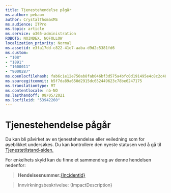 ```yaml
---
title: Tjenestehendelse pågår
ms.author: pebaum
author: CrystalThomasMS
ms.audience: ITPro
ms.topic: article
ms.service: o365-administration
ROBOTS: NOINDEX, NOFOLLOW
localization_priority: Normal
ms.assetid: e3fa17dd-c822-41e7-aaba-d9d2c5381fd6
ms.custom:
- "108"
- "1891"
- "1600011"
- "9000287"
ms.openlocfilehash: fab6c1e12e750ab8fab046bf3d575a4bfc0d191495e4c8c2c48698dd98106aa4
ms.sourcegitcommit: b5f7da89a650d2915dc652449623c78be6247175
ms.translationtype: MT
ms.contentlocale: nb-NO
ms.lasthandoff: 08/05/2021
ms.locfileid: "53942260"
---
```

# <a name="service-incident-in-progress"></a>Tjenestehendelse pågår

Du kan bli påvirket av en tjenestehendelse eller veiledning som for øyeblikket undersøkes. Du kan kontrollere den nyeste statusen ved å gå til [Tjenestetilstand-siden.](https://admin.microsoft.com/adminportal/home#/servicehealth)
  
For enkelhets skyld kan du finne et sammendrag av denne hendelsen nedenfor:
  
> **Hendelsesnummer:**[{IncidentId}](https://admin.microsoft.com/adminportal/home#/servicehealth)
    
> Innvirkningsbeskrivelse: {ImpactDescription}
